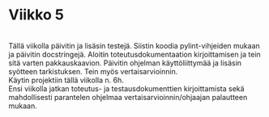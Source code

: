 # Viikko 5
<br>
Tällä viikolla päivitin ja lisäsin testejä. Siistin koodia pylint-vihjeiden mukaan ja
päivitin docstringejä. Aloitin toteutusdokumentaation kirjoittamisen ja tein sitä varten
pakkauskaavion. Päivitin ohjelman käyttöliittymää ja lisäsin syötteen tarkistuksen. Tein myös vertaisarvioinnin.
<br>
Käytin projektiin tällä viikolla n. 6h.
<br>
Ensi viikolla jatkan toteutus- ja testausdokumenttien kirjoittamista sekä mahdollisesti parantelen ohjelmaa vertaisarvioinnin/ohjaajan palautteen mukaan.
